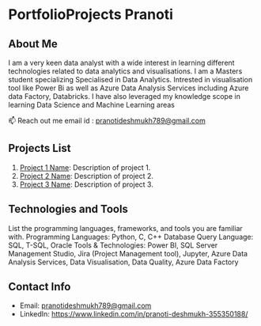 # PortfolioProjects Pranoti

## About Me
I am a very keen data analyst with a wide interest in learning different technologies related to data analytics and visualisations. I am a Masters student specializing 
Specialised in Data Analytics. 
Intrested in visualisation tool like Power Bi as well as Azure Data Analysis Services including 
Azure data Factory, Databricks. 
I have also leveraged my knowledge scope in learning Data Science and Machine Learning areas

📫 Reach out me  email id : pranotideshmukh789@gmail.com
## Projects List
1. [Project 1 Name](link-to-project-1): Description of project 1.
2. [Project 2 Name](link-to-project-2): Description of project 2.
3. [Project 3 Name](link-to-project-3): Description of project 3.

## Technologies and Tools
List the programming languages, frameworks, and tools you are familiar with.
Programming Languages: Python, C, C++
Database Query Language:  SQL, T-SQL, Oracle
Tools & Technologies: Power BI, SQL Server Management Studio, Jira (Project Management tool), Jupyter,
 Azure Data Analysis Services, Data Visualisation, Data Quality, Azure Data Factory


## Contact Info
- Email: pranotideshmukh789@gmail.com
- LinkedIn:  https://www.linkedin.com/in/pranoti-deshmukh-355350188/
